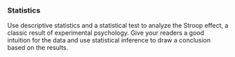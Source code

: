### Statistics  
Use descriptive statistics and a statistical test to analyze the Stroop effect, a classic result of experimental psychology. Give your readers a good intuition for the data and use statistical inference to draw a conclusion based on the results.

